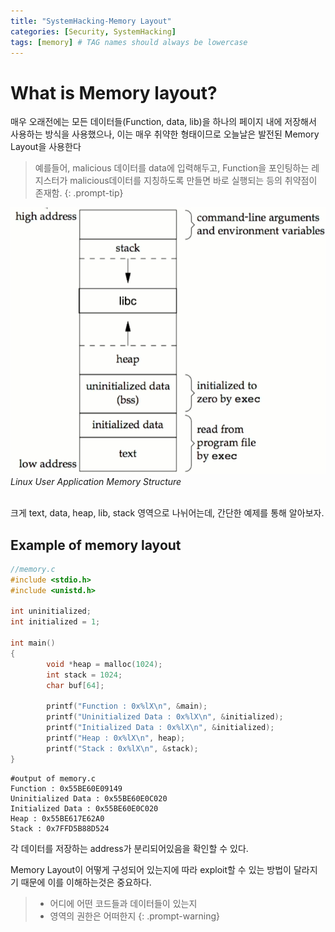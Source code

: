```yaml
---
title: "SystemHacking-Memory Layout"
categories: [Security, SystemHacking]
tags: [memory] # TAG names should always be lowercase
---
```


# What is Memory layout?
매우 오래전에는 모든 데이터들(Function, data, lib)을 하나의 페이지 내에 저장해서 사용하는 방식을 사용했으나, 이는 매우 취약한 형태이므로 오늘날은 발전된 Memory Layout을 사용한다

> 예를들어, malicious 데이터를 data에 입력해두고, Function을 포인팅하는 레지스터가 malicious데이터를 지칭하도록 만들면 바로 실행되는 등의 취약점이 존재함.
{: .prompt-tip}

![img](/images/MemoryLayout_img/memoryLayout.png)
_Linux User Application Memory Structure_


<br/>
크게 text, data, heap, lib, stack 영역으로 나뉘어는데, 간단한 예제를 통해 알아보자.

## Example of memory layout
```c
//memory.c
#include <stdio.h>
#include <unistd.h>

int uninitialized;
int initialized = 1;

int main()
{
        void *heap = malloc(1024);
        int stack = 1024;
        char buf[64];

        printf("Function : 0x%lX\n", &main);
        printf("Uninitialized Data : 0x%lX\n", &initialized);
        printf("Initialized Data : 0x%lX\n", &initialized);
        printf("Heap : 0x%lX\n", heap);
        printf("Stack : 0x%lX\n", &stack);
}
```
```shell
#output of memory.c
Function : 0x55BE60E09149
Uninitialized Data : 0x55BE60E0C020
Initialized Data : 0x55BE60E0C020
Heap : 0x55BE617E62A0
Stack : 0x7FFD5B88D524
```
각 데이터를 저장하는 address가 분리되어있음을 확인할 수 있다.

Memory Layout이 어떻게 구성되어 있는지에 따라 exploit할 수 있는 방법이 달라지기 때문에 이를 이해하는것은 중요하다.
> - 어디에 어떤 코드들과 데이터들이 있는지
> - 영역의 권한은 어떠한지
{: .prompt-warning}